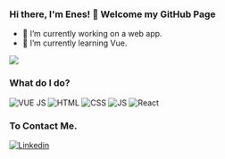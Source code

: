 ### Hi there, I'm Enes! 👋 Welcome my GitHub Page

- 🔭 I’m currently working on a web app. 
- 🌱 I’m currently learning Vue.
<img src="https://github-readme-stats.vercel.app/api?username=mnsozcelik&&show_icons=true&title_color=40E0D0&icon_color=40E0D0&text_color=ffffff&bg_color=054041">

### What do I do?
  <img alt="VUE JS" src="https://img.shields.io/badge/Vue.js-35495E?style=for-the-badge&logo=vue.js&logoColor=4FC08D" /> <img alt="HTML" src="https://img.shields.io/badge/HTML-E34F26?logo=html5&logoColor=white&style=for-the-badge" /> <img alt="CSS" src="https://img.shields.io/badge/CSS-1572B6?logo=css3&logoColor=white&style=for-the-badge" /> <img alt="JS" src="https://img.shields.io/badge/JavaScript-F7DF1E?logo=javascript&logoColor=black&style=for-the-badge" /> <img alt="React" src="https://img.shields.io/badge/React-61DAFB?logo=react&logoColor=black&style=for-the-badge" /> 

### To Contact Me.
<a href="https://www.linkedin.com/in/mnsozcelik/">
  <img
    alt="Linkedin"
    src="https://img.shields.io/badge/linkedin-0077B5?logo=linkedin&logoColor=white&style=for-the-badge"
  />
</a>


<!--
**mnsozcelik/mnsozcelik** is a ✨ _special_ ✨ repository because its `README.md` (this file) appears on your GitHub profile.
<!-- 
- 👯 I’m looking to collaborate on ...
- 🤔 I’m looking for help with ...
- 💬 Ask me about ...
- 📫 How to reach me: ...
- 😄 Pronouns: ...
- ⚡ Fun fact: ...
--> 
